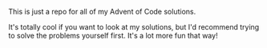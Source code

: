 This is just a repo for all of my Advent of Code solutions.

It's totally cool if you want to look at my solutions, but I'd recommend trying to solve the problems yourself first. It's a lot more fun that way!